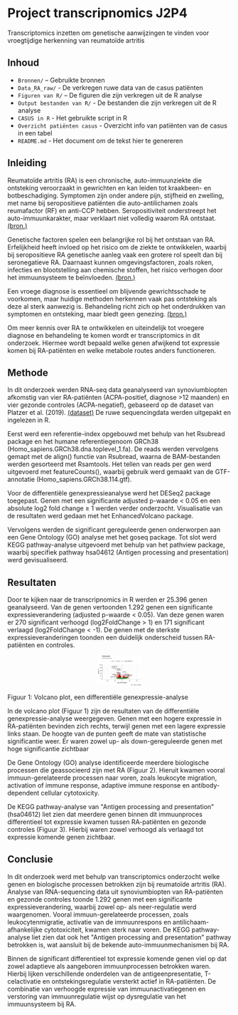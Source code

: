 # Project transcripnomics J2P4
Transcriptomics inzetten om genetische aanwijzingen te vinden voor vroegtijdige herkenning van reumatoïde artritis


## Inhoud

- `Bronnen/` – Gebruikte bronnen
- `Data_RA_raw/` - De verkregen ruwe data van de casus patiënten
- `Figuren van R/` – De figuren die zijn verkregen uit de R analyse
- `Output bestanden van R/` - De bestanden die zijn verkregen uit de R analyse
- `CASUS in R` - Het gebruikte script in R 
- `Overzicht patiënten casus` - Overzicht info van patiënten van de casus in een tabel
- `README.md` - Het document om de tekst hier te genereren


## Inleiding

Reumatoïde artritis (RA) is een chronische, auto-immuunziekte die ontsteking veroorzaakt in gewrichten en kan leiden tot kraakbeen- en botbeschadiging. Symptomen zijn onder andere pijn, stijfheid en zwelling, met name bij seropositieve patiënten die auto-antilichamen zoals reumafactor (RF) en anti-CCP hebben. Seropositiviteit onderstreept het auto-immuunkarakter, maar verklaart niet volledig waarom RA ontstaat. [(bron.)](Bronnen/Immunopathogenesis-of-rheumatoid-arthritis.pdf)

Genetische factoren spelen een belangrijke rol bij het ontstaan van RA. Erfelijkheid heeft invloed op het risico om de ziekte te ontwikkelen, waarbij bij seropositieve RA genetische aanleg vaak een grotere rol speelt dan bij seronegatieve RA. Daarnaast kunnen omgevingsfactoren, zoals roken, infecties en blootstelling aan chemische stoffen, het risico verhogen door het immuunsysteem te beïnvloeden. [(bron.)](Bronnen/Genetics-of-rheumatiod-arthritis.pdf)

Een vroege diagnose is essentieel om blijvende gewrichtsschade te voorkomen, maar huidige methoden herkennen vaak pas ontsteking als deze al sterk aanwezig is. Behandeling richt zich op het onderdrukken van symptomen en ontsteking, maar biedt geen genezing. [(bron.)](Bronnen/Management-of-RA-An-overview.pdf)

Om meer kennis over RA te ontwikkelen en uiteindelijk tot vroegere diagnose en behandeling te komen wordt er transcriptomics in dit onderzoek. Hiermee wordt bepaald welke genen afwijkend tot expressie komen bij RA-patiënten en welke metabole routes anders functioneren.

## Methode

In dit onderzoek werden RNA-seq data geanalyseerd van synoviumbiopten afkomstig van vier RA-patiënten (ACPA-positief, diagnose >12 maanden) en vier gezonde controles (ACPA-negatief), gebaseerd op de dataset van Platzer et al. (2019). [(dataset)](Bronnen/dataset) De ruwe sequencingdata werden uitgepakt en ingelezen in R.

Eerst werd een referentie-index opgebouwd met behulp van het Rsubread package en het humane referentiegenoom GRCh38 (Homo_sapiens.GRCh38.dna.toplevel_1.fa). De reads werden vervolgens gemapt met de align() functie van Rsubread, waarna de BAM-bestanden werden gesorteerd met Rsamtools. Het tellen van reads per gen werd uitgevoerd met featureCounts(), waarbij gebruik werd gemaakt van de GTF-annotatie (Homo_sapiens.GRCh38.114.gtf).

Voor de differentiële genexpressieanalyse werd het DESeq2 package toegepast. Genen met een significante adjusted p-waarde < 0.05 en een absolute log2 fold change ≥ 1 werden verder onderzocht. Visualisatie van de resultaten werd gedaan met het EnhancedVolcano package.

Vervolgens werden de significant gereguleerde genen onderworpen aan een Gene Ontology (GO) analyse met het goseq package. Tot slot werd KEGG pathway-analyse uitgevoerd met behulp van het pathview package, waarbij specifiek pathway hsa04612 (Antigen processing and presentation) werd gevisualiseerd.

## Resultaten

Door te kijken naar de transcripnomics in R werden er 25.396 genen geanalyseerd. Van de genen vertoonden 1.292 genen een significante expressieverandering (adjusted p-waarde < 0.05). Van deze genen waren er 270 significant verhoogd (log2FoldChange > 1) en 171 significant verlaagd (log2FoldChange < -1). De genen met de sterkste expressieveranderingen toonden een duidelijk onderscheid tussen RA-patiënten en controles.

<p align="center">
  <img src="Figuren van R/Volcano plot.png" alt="Volcano plot" width="100"/> <p>Figuur 1: Volcano plot, een differentiële genexpressie-analyse
</p>

In de volcano plot (Figuur 1) zijn de resultaten van de differentiële genexpressie-analyse weergegeven. Genen met een hogere expressie in RA-patiënten bevinden zich rechts, terwijl genen met een lagere expressie links staan. De hoogte van de punten geeft de mate van statistische significantie weer. Er waren zowel up- als down-gereguleerde genen met hoge significantie zichtbaar

De Gene Ontology (GO) analyse identificeerde meerdere biologische processen die geassocieerd zijn met RA (Figuur 2). Hieruit kwamen vooral immuun-gerelateerde processen naar voren, zoals leukocyte migration, activation of immune response, adaptive immune response en antibody-dependent cellular cytotoxicity. 

De KEGG pathway-analyse van "Antigen processing and presentation" (hsa04612) liet zien dat meerdere genen binnen dit immuunproces differentieel tot expressie kwamen tussen RA-patiënten en gezonde controles (Figuur 3). Hierbij waren zowel verhoogd als verlaagd tot expressie komende genen zichtbaar.

## Conclusie

In dit onderzoek werd met behulp van transcriptomics onderzocht welke genen en biologische processen betrokken zijn bij reumatoïde artritis (RA). Analyse van RNA-sequencing data uit synoviumbiopten van RA-patiënten en gezonde controles toonde 1.292 genen met een significante expressieverandering, waarbij zowel op- als neer-regulatie werd waargenomen. Vooral immuun-gerelateerde processen, zoals leukocytenmigratie, activatie van de immuunrespons en antilichaam-afhankelijke cytotoxiciteit, kwamen sterk naar voren. De KEGG pathway-analyse liet zien dat ook het "Antigen processing and presentation" pathway betrokken is, wat aansluit bij de bekende auto-immuunmechanismen bij RA.

Binnen de significant differentieel tot expressie komende genen viel op dat zowel adaptieve als aangeboren immuunprocessen betrokken waren. Hierbij lijken verschillende onderdelen van de antigeenpresentatie, T-celactivatie en ontstekingsregulatie versterkt actief in RA-patiënten. De combinatie van verhoogde expressie van immuunactivatiegenen en verstoring van immuunregulatie wijst op dysregulatie  van het immuunsysteem bij RA.
